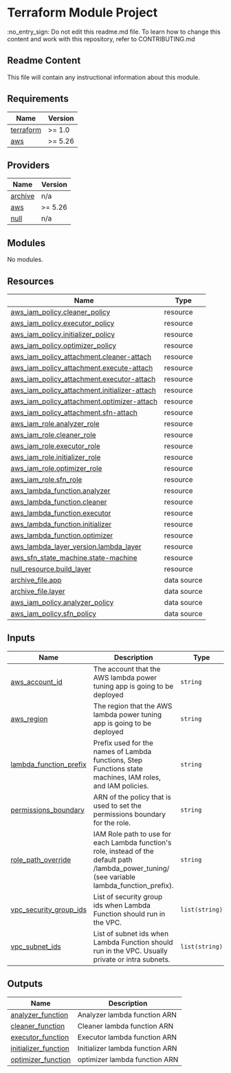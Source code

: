 <!-- BEGIN_TF_DOCS -->
# Terraform Module Project

:no\_entry\_sign: Do not edit this readme.md file. To learn how to change this content and work with this repository, refer to CONTRIBUTING.md

## Readme Content

This file will contain any instructional information about this module.

## Requirements

| Name | Version |
|------|---------|
| <a name="requirement_terraform"></a> [terraform](#requirement\_terraform) | >= 1.0 |
| <a name="requirement_aws"></a> [aws](#requirement\_aws) | >= 5.26 |

## Providers

| Name | Version |
|------|---------|
| <a name="provider_archive"></a> [archive](#provider\_archive) | n/a |
| <a name="provider_aws"></a> [aws](#provider\_aws) | >= 5.26 |
| <a name="provider_null"></a> [null](#provider\_null) | n/a |

## Modules

No modules.

## Resources

| Name | Type |
|------|------|
| [aws_iam_policy.cleaner_policy](https://registry.terraform.io/providers/hashicorp/aws/latest/docs/resources/iam_policy) | resource |
| [aws_iam_policy.executor_policy](https://registry.terraform.io/providers/hashicorp/aws/latest/docs/resources/iam_policy) | resource |
| [aws_iam_policy.initializer_policy](https://registry.terraform.io/providers/hashicorp/aws/latest/docs/resources/iam_policy) | resource |
| [aws_iam_policy.optimizer_policy](https://registry.terraform.io/providers/hashicorp/aws/latest/docs/resources/iam_policy) | resource |
| [aws_iam_policy_attachment.cleaner-attach](https://registry.terraform.io/providers/hashicorp/aws/latest/docs/resources/iam_policy_attachment) | resource |
| [aws_iam_policy_attachment.execute-attach](https://registry.terraform.io/providers/hashicorp/aws/latest/docs/resources/iam_policy_attachment) | resource |
| [aws_iam_policy_attachment.executor-attach](https://registry.terraform.io/providers/hashicorp/aws/latest/docs/resources/iam_policy_attachment) | resource |
| [aws_iam_policy_attachment.initializer-attach](https://registry.terraform.io/providers/hashicorp/aws/latest/docs/resources/iam_policy_attachment) | resource |
| [aws_iam_policy_attachment.optimizer-attach](https://registry.terraform.io/providers/hashicorp/aws/latest/docs/resources/iam_policy_attachment) | resource |
| [aws_iam_policy_attachment.sfn-attach](https://registry.terraform.io/providers/hashicorp/aws/latest/docs/resources/iam_policy_attachment) | resource |
| [aws_iam_role.analyzer_role](https://registry.terraform.io/providers/hashicorp/aws/latest/docs/resources/iam_role) | resource |
| [aws_iam_role.cleaner_role](https://registry.terraform.io/providers/hashicorp/aws/latest/docs/resources/iam_role) | resource |
| [aws_iam_role.executor_role](https://registry.terraform.io/providers/hashicorp/aws/latest/docs/resources/iam_role) | resource |
| [aws_iam_role.initializer_role](https://registry.terraform.io/providers/hashicorp/aws/latest/docs/resources/iam_role) | resource |
| [aws_iam_role.optimizer_role](https://registry.terraform.io/providers/hashicorp/aws/latest/docs/resources/iam_role) | resource |
| [aws_iam_role.sfn_role](https://registry.terraform.io/providers/hashicorp/aws/latest/docs/resources/iam_role) | resource |
| [aws_lambda_function.analyzer](https://registry.terraform.io/providers/hashicorp/aws/latest/docs/resources/lambda_function) | resource |
| [aws_lambda_function.cleaner](https://registry.terraform.io/providers/hashicorp/aws/latest/docs/resources/lambda_function) | resource |
| [aws_lambda_function.executor](https://registry.terraform.io/providers/hashicorp/aws/latest/docs/resources/lambda_function) | resource |
| [aws_lambda_function.initializer](https://registry.terraform.io/providers/hashicorp/aws/latest/docs/resources/lambda_function) | resource |
| [aws_lambda_function.optimizer](https://registry.terraform.io/providers/hashicorp/aws/latest/docs/resources/lambda_function) | resource |
| [aws_lambda_layer_version.lambda_layer](https://registry.terraform.io/providers/hashicorp/aws/latest/docs/resources/lambda_layer_version) | resource |
| [aws_sfn_state_machine.state-machine](https://registry.terraform.io/providers/hashicorp/aws/latest/docs/resources/sfn_state_machine) | resource |
| [null_resource.build_layer](https://registry.terraform.io/providers/hashicorp/null/latest/docs/resources/resource) | resource |
| [archive_file.app](https://registry.terraform.io/providers/hashicorp/archive/latest/docs/data-sources/file) | data source |
| [archive_file.layer](https://registry.terraform.io/providers/hashicorp/archive/latest/docs/data-sources/file) | data source |
| [aws_iam_policy.analyzer_policy](https://registry.terraform.io/providers/hashicorp/aws/latest/docs/data-sources/iam_policy) | data source |
| [aws_iam_policy.sfn_policy](https://registry.terraform.io/providers/hashicorp/aws/latest/docs/data-sources/iam_policy) | data source |

## Inputs

| Name | Description | Type | Default | Required |
|------|-------------|------|---------|:--------:|
| <a name="input_aws_account_id"></a> [aws\_account\_id](#input\_aws\_account\_id) | The account that the AWS lambda power tuning app is going to be deployed | `string` | n/a | yes |
| <a name="input_aws_region"></a> [aws\_region](#input\_aws\_region) | The region that the AWS lambda power tuning app is going to be deployed | `string` | n/a | yes |
| <a name="input_lambda_function_prefix"></a> [lambda\_function\_prefix](#input\_lambda\_function\_prefix) | Prefix used for the names of Lambda functions, Step Functions state machines, IAM roles, and IAM policies. | `string` | `"lambda_power_tuning"` | no |
| <a name="input_permissions_boundary"></a> [permissions\_boundary](#input\_permissions\_boundary) | ARN of the policy that is used to set the permissions boundary for the role. | `string` | `null` | no |
| <a name="input_role_path_override"></a> [role\_path\_override](#input\_role\_path\_override) | IAM Role path to use for each Lambda function's role, instead of the default path /lambda\_power\_tuning/ (see variable lambda\_function\_prefix). | `string` | `""` | no |
| <a name="input_vpc_security_group_ids"></a> [vpc\_security\_group\_ids](#input\_vpc\_security\_group\_ids) | List of security group ids when Lambda Function should run in the VPC. | `list(string)` | `null` | no |
| <a name="input_vpc_subnet_ids"></a> [vpc\_subnet\_ids](#input\_vpc\_subnet\_ids) | List of subnet ids when Lambda Function should run in the VPC. Usually private or intra subnets. | `list(string)` | `null` | no |

## Outputs

| Name | Description |
|------|-------------|
| <a name="output_analyzer_function"></a> [analyzer\_function](#output\_analyzer\_function) | Analyzer lambda function ARN |
| <a name="output_cleaner_function"></a> [cleaner\_function](#output\_cleaner\_function) | Cleaner lambda function ARN |
| <a name="output_executor_function"></a> [executor\_function](#output\_executor\_function) | Executor lambda function ARN |
| <a name="output_initializer_function"></a> [initializer\_function](#output\_initializer\_function) | Initializer lambda function ARN |
| <a name="output_optimizer_function"></a> [optimizer\_function](#output\_optimizer\_function) | optimizer lambda function ARN |
<!-- END_TF_DOCS -->